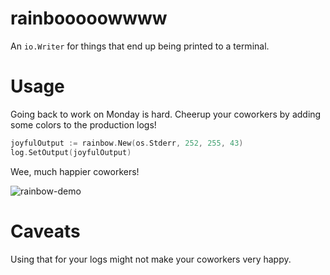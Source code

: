 # rainbooooowwww

An `io.Writer` for things that end up being printed to a terminal.

# Usage

Going back to work on Monday is hard. Cheerup your coworkers by adding
some colors to the production logs!

```go
joyfulOutput := rainbow.New(os.Stderr, 252, 255, 43)
log.SetOutput(joyfulOutput)
```

Wee, much happier coworkers!

![rainbow-demo](https://cloud.githubusercontent.com/assets/1189716/3563704/f5cdc1ee-0a4b-11e4-845f-fd8003ac7316.gif)

# Caveats

Using that for your logs might not make your coworkers very happy.
